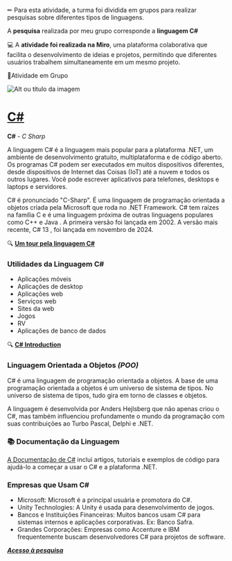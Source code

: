 ✏ Para esta atividade, a turma foi dividida em grupos para realizar pesquisas sobre diferentes tipos de linguagens.

A **pesquisa** realizada por meu grupo corresponde a **linguagem C#**

💻 A **atividade foi realizada na Miro**, uma plataforma colaborativa que facilita o desenvolvimento de ideias e projetos, permitindo que diferentes usuários trabalhem simultaneamente em um mesmo projeto.

👥Atividade em Grupo

![Alt ou título da imagem](https://cdn.iconscout.com/icon/free/png-256/free-csharp-1175240.png?f=webp)

# [C#](https://www.csharp.com/)

 **C#** *- C Sharp*

 A linguagem C# é a linguagem mais popular para a plataforma .NET, um ambiente de desenvolvimento gratuito, multiplataforma e de código aberto. Os programas C# podem ser executados em muitos dispositivos diferentes, desde dispositivos de Internet das Coisas (IoT) até a nuvem e todos os outros lugares. Você pode escrever aplicativos para telefones, desktops e laptops e servidores.

C# é pronunciado "C-Sharp". É uma linguagem de programação orientada a objetos criada pela Microsoft que roda no .NET Framework. C# tem raízes na família C e é uma linguagem próxima de outras linguagens populares como C++ e Java . A primeira versão foi lançada em 2002. A versão mais recente, C# 13 , foi lançada em novembro de 2024.

🔍 [**Um tour pela linguagem C#**](https://learn.microsoft.com/pt-br/dotnet/csharp/tour-of-csharp/overview)

### Utilidades da Linguagem C#

- Aplicações móveis
- Aplicações de desktop
- Aplicações web
- Serviços web
- Sites da web
- Jogos
- RV
- Aplicações de banco de dados

🔍 [**C# Introduction**](https://www.w3schools.com/cs/cs_intro.php)

### Linguagem Orientada a Objetos *(POO)*

C# é uma linguagem de programação orientada a objetos. A base de uma programação orientada a objetos é um universo de sistema de tipos. No universo de sistema de tipos, tudo gira em torno de classes e objetos.

A linguagem é desenvolvida por Anders Hejlsberg que não apenas criou o C#, mas também influenciou profundamente o mundo da programação com suas contribuições ao Turbo Pascal, Delphi e .NET.

### 📚 Documentação da Linguagem

[A Documentação de C#](https://learn.microsoft.com/pt-br/dotnet/csharp/) inclui artigos, tutoriais e exemplos de código para ajudá-lo a começar a usar o C# e a plataforma .NET.

### Empresas que Usam C#

- Microsoft: Microsoft é a principal usuária e promotora do C#.
- Unity Technologies: A Unity é usada para desenvolvimento de jogos.
- Bancos e Instituições Financeiras: Muitos bancos usam C# para sistemas internos e aplicações corporativas. Ex: Banco Safra.
- Grandes Corporações: Empresas como Accenture e IBM frequentemente buscam desenvolvedores C# para projetos de software.

[___Acesso à pesquisa___](https://miro.com/welcomeonboard/NEhBODBRQXBKSVE4OWJFM3prcnVjRGJqeW9BN1plUHJsRDVuNm5CZjhHaExobHVVaWdYaTVjclhqd3g4M09VdXFFTHB6bTJrSmEzV0FmT2IvM2N0aGxtS2JnUkNaOS9rZ1JNS0xCdEZ1T0NoZmNCOGVTemVtVFg2a1ZlY0tVallBd044SHFHaVlWYWk0d3NxeHNmeG9BPT0hdjE=?share_link_id=855534244174)
